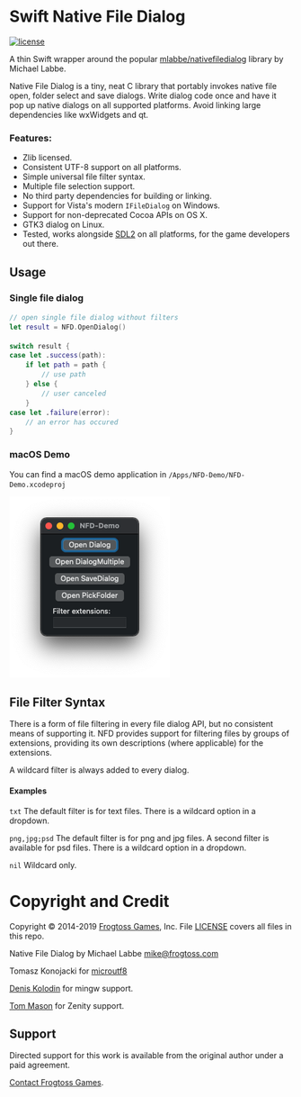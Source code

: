 # Swift Native File Dialog

[![license](https://img.shields.io/badge/license-zlib-brightgreen.svg)](LICENSE)

A thin Swift wrapper around the popular [mlabbe/nativefiledialog](https://github.com/mlabbe/nativefiledialog) library by Michael Labbe.

Native File Dialog is a tiny, neat C library that portably invokes native file open, folder select and save dialogs. Write dialog code once and have it pop up native dialogs on all supported platforms.  Avoid linking large dependencies like wxWidgets and qt.

### Features:

 - Zlib licensed.
 - Consistent UTF-8 support on all platforms.
 - Simple universal file filter syntax.
 - Multiple file selection support.
 - No third party dependencies for building or linking.
 - Support for Vista's modern `IFileDialog` on Windows.
 - Support for non-deprecated Cocoa APIs on OS X.
 - GTK3 dialog on Linux.
 - Tested, works alongside [SDL2](https://www.libsdl.org) on all platforms, for the game developers out there.

## Usage ##

### Single file dialog

```swift
// open single file dialog without filters
let result = NFD.OpenDialog()
    
switch result {
case let .success(path):
    if let path = path {
        // use path
    } else {
        // user canceled
    }
case let .failure(error):
    // an error has occured
}
```

### macOS Demo

You can find a macOS demo application in `/Apps/NFD-Demo/NFD-Demo.xcodeproj`

![NFD-Demo](Resources/NFD-Demo.png)


## File Filter Syntax

There is a form of file filtering in every file dialog API, but no consistent means of supporting it.  NFD provides support for filtering files by groups of extensions, providing its own descriptions (where applicable) for the extensions.

A wildcard filter is always added to every dialog.

#### Examples ####

`txt` The default filter is for text files.  There is a wildcard option in a dropdown.

`png,jpg;psd` The default filter is for png and jpg files.  A second filter is available for psd files.  There is a wildcard option in a dropdown.

`nil` Wildcard only.


# Copyright and Credit

Copyright &copy; 2014-2019 [Frogtoss Games](https://www.frogtoss.com), Inc.
File [LICENSE](LICENSE) covers all files in this repo.

Native File Dialog by Michael Labbe
<mike@frogtoss.com>

Tomasz Konojacki for [microutf8](https://puszcza.gnu.org.ua/software/microutf8/)

[Denis Kolodin](https://github.com/DenisKolodin) for mingw support.

[Tom Mason](https://github.com/wheybags) for Zenity support.

## Support ##

Directed support for this work is available from the original author under a paid agreement.

[Contact Frogtoss Games](https://www.frogtoss.com/pages/contact.html).


